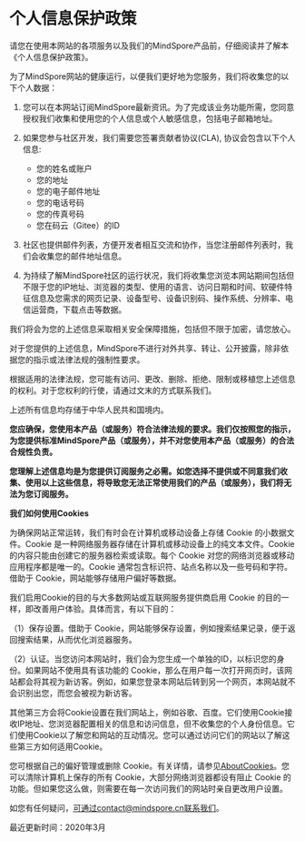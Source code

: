 # 个人信息保护政策

请您在使用本网站的各项服务以及我们的MindSpore产品前，仔细阅读并了解本《个人信息保护政策》。

为了MindSpore网站的健康运行，以便我们更好地为您服务，我们将收集您的以下个人数据：

1. 您可以在本网站订阅MindSpore最新资讯。为了完成该业务功能所需，您同意授权我们收集和使用您的个人信息或个人敏感信息，包括电子邮箱地址。

2. 如果您参与社区开发，我们需要您签署贡献者协议(CLA), 协议会包含以下个人信息:
    - 您的姓名或账户
    - 您的地址
    - 您的电子邮件地址
    - 您的电话号码
    - 您的传真号码
    - 您在码云（Gitee）的ID

3. 社区也提供邮件列表，方便开发者相互交流和协作，当您注册邮件列表时，我们会收集您的邮件地址信息。

4. 为持续了解MindSpore社区的运行状况，我们将收集您浏览本网站期间包括但不限于您的IP地址、浏览器的类型、使用的语言、访问日期和时间、软硬件特征信息及您需求的网页记录、设备型号、设备识别码、操作系统、分辨率、电信运营商，下载点击等数据。

我们将会为您的上述信息采取相关安全保障措施，包括但不限于加密，请您放心。

对于您提供的上述信息，MindSpore不进行对外共享、转让、公开披露，除非依据您的指示或法律法规的强制性要求。

根据适用的法律法规，您可能有访问、更改、删除、拒绝、限制或移植您上述信息的权利。对于您权利的行使，请通过文末的方式联系我们。

上述所有信息均存储于中华人民共和国境内。

**您应确保，您使用本产品（或服务）符合法律法规的要求。我们仅按照您的指示，为您提供标准MindSpore产品（或服务），并不对您使用本产品（或服务）的合法合规性负责。**

**您理解上述信息均是为您提供订阅服务之必需。如您选择不提供或不同意我们收集、使用以上这些信息，将导致您无法正常使用我们的产品（或服务），我们将无法为您订阅服务。**

**我们如何使用Cookies**

为确保网站正常运转，我们有时会在计算机或移动设备上存储 Cookie 的小数据文件。Cookie 是一种网络服务器存储在计算机或移动设备上的纯文本文件。Cookie 的内容只能由创建它的服务器检索或读取。每个 Cookie 对您的网络浏览器或移动应用程序都是唯一的。Cookie 通常包含标识符、站点名称以及一些号码和字符。借助于 Cookie，网站能够存储用户偏好等数据。

我们启用Cookie的目的与大多数网站或互联网服务提供商启用 Cookie 的目的一样，即改善用户体验。具体而言，有以下目的：

（1）保存设置。借助于 Cookie，网站能够保存设置，例如搜索结果记录，便于返回搜索结果，从而优化浏览器服务。

（2）认证。当您访问本网站时，我们会为您生成一个单独的ID，以标识您的身份。如果网站不使用具有该功能的 Cookie，那么在用户每一次打开网页时，该网站都会将其视为新访客。例如，如果您登录本网站后转到另一个网页，本网站就不会识别出您，而您会被视为新访客。

其他第三方会将Cookie设置在我们网站上，例如谷歌、百度。它们使用Cookie接收IP地址、您浏览器配置相关的信息和访问信息，但不收集您的个人身份信息。它们使用Cookie以了解您和网站的互动情况。您可以通过访问它们的网站以了解这些第三方如何适用Cookie。

您可根据自己的偏好管理或删除 Cookie。有关详情，请参见[AboutCookies](https://www.aboutcookies.org/)。您可以清除计算机上保存的所有 Cookie，大部分网络浏览器都设有阻止 Cookie 的功能。但如果您这么做，则需要在每一次访问我们的网站时亲自更改用户设置。

如您有任何疑问，可通过contact@mindspore.cn联系我们。

最近更新时间：2020年3月
